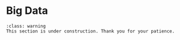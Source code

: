 # Big Data


```{admonition} Coming soon
:class: warning
This section is under construction. Thank you for your patience.
```
